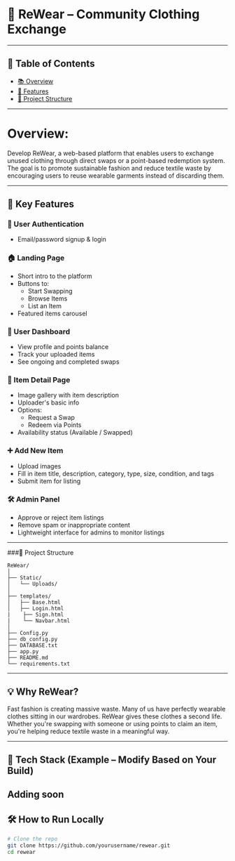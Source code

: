 # 👚 ReWear – Community Clothing Exchange


---

## 📌 Table of Contents

- [📚 Overview](#-overview)
- [🌟 Features](#-key-features)
- [📂 Project Structure](#-project-structure)
<!-- - [⚙️ How to Use](#️-how-to-use)
- [🧾 Requirements](#-requirements)
- [🚀 Deployment](#-deployment)
- [🤝 Contributing](#-contributing)
- [📃 License](#-license) -->

---

# Overview: 
Develop ReWear, a web-based platform that enables users to exchange unused clothing 
through direct swaps or a point-based redemption system. The goal is to promote sustainable 
fashion and reduce textile waste by encouraging users to reuse wearable garments instead of 
discarding them. 

---

## 🌟 Key Features

### 🔐 User Authentication
- Email/password signup & login

### 🏠 Landing Page
- Short intro to the platform
- Buttons to:
  - Start Swapping
  - Browse Items
  - List an Item
- Featured items carousel

### 👤 User Dashboard
- View profile and points balance
- Track your uploaded items
- See ongoing and completed swaps

### 👗 Item Detail Page
- Image gallery with item description
- Uploader's basic info
- Options:
  - Request a Swap
  - Redeem via Points
- Availability status (Available / Swapped)

### ➕ Add New Item
- Upload images
- Fill in item title, description, category, type, size, condition, and tags
- Submit item for listing

### 🛠️ Admin Panel
- Approve or reject item listings
- Remove spam or inappropriate content
- Lightweight interface for admins to monitor listings

---

###📂 Project Structure

```
ReWear/
│
├── Static/
│   └── Uploads/
│
├── templates/
│   ├── Base.html
│   ├── Login.html
|    ├── Sign.html
|    └── Navbar.html
│
├── Config.py
├── db_config.py
├── DATABASE.txt
├── app.py
├── README.md
└── requirements.txt
```

---

## 💡 Why ReWear?

Fast fashion is creating massive waste. Many of us have perfectly wearable clothes sitting in our wardrobes. ReWear gives these clothes a second life. Whether you're swapping with someone or using points to claim an item, you're helping reduce textile waste in a meaningful way.

---

## 🚀 Tech Stack (Example – Modify Based on Your Build)
Adding soon
---

## 🛠️ How to Run Locally

```bash
# Clone the repo
git clone https://github.com/yourusername/rewear.git
cd rewear
